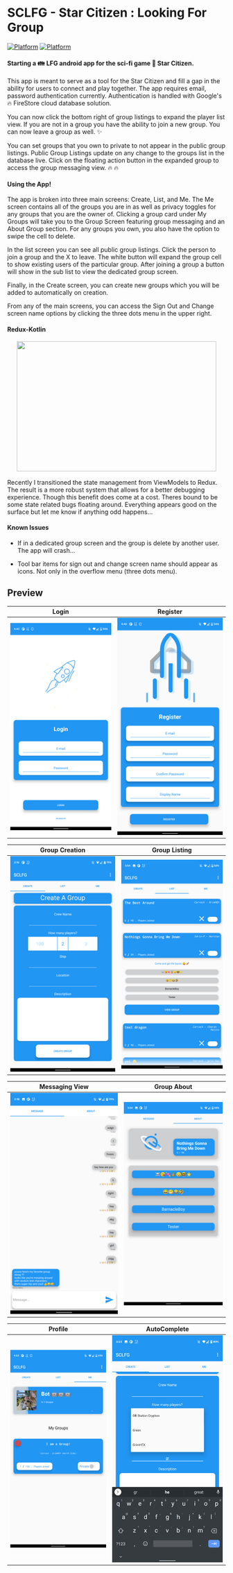 # SCLFG - Star Citizen : Looking For Group

[![Platform](https://img.shields.io/badge/Platform-Android-brightgreen.svg)](#) [![Platform](https://img.shields.io/badge/Language-Kotlin-yellowgreen.svg)](#)

#### Starting a :family: LFG android app for the sci-fi game :star2: Star Citizen.

This app is meant to serve as a tool for the Star Citizen and fill a gap in the ability for users to connect and play together. The app requires email, password authentication currently. Authentication is handled with Google's :fire: FireStore cloud database solution.

You can now click the bottom right of group listings to expand the player list view. If you are not in a group you have the ability to join a new group. You can now leave a group as well. :sparkles:

You can set groups that you own to private to not appear in the public group listings. Public Group Listings update on any change to the groups list in the database live. Click on the floating action button in the expanded group to access the group messaging view. :fire: :fire:

#### Using the App!

The app is broken into three main screens: Create, List, and Me. The Me screen contains all of the groups you are in as well as privacy toggles for any groups that you are the owner of. Clicking a group card under My Groups will take you to the Group Screen featuring group messaging and an About Group section. For any groups you own, you also have the option to swipe the cell to delete. 

In the list screen you can see all public group listings. Click the person to join a group and the X to leave. The white button will expand the group cell to show existing users of the particular group. After joining a group a button will show in the sub list to view the dedicated group screen. 

Finally, in the Create screen, you can create new groups which you will be added to automatically on creation.

From any of the main screens, you can access the Sign Out and Change screen name options by clicking the three dots menu in the upper right. 

#### Redux-Kotlin
<p align="center">
  <img width="460" height="300" src="https://reduxkotlin.org/img/redux-logo-landscape.png">
</p>
Recently I transitioned the state management from ViewModels to Redux. The result is a more robust system that allows for a better debugging experience. Though this benefit does come at a cost. Theres bound to be some state related bugs floating around. Everything appears good on the surface but let me know if anything odd happens...

#### Known Issues

- If in a dedicated group screen and the group is delete by another user. The app will crash...

- Tool bar items for sign out and change screen name should appear as icons. Not only in the overflow menu (three dots menu).


## Preview

|                                       Login                                        |                                       Register                                        |
| :--------------------------------------------------------------------------------: | :-----------------------------------------------------------------------------------: |
| <img src="https://github.com/Cougargriff/SCLFG/blob/master/.images/lfgLogin.png" > | <img src="https://github.com/Cougargriff/SCLFG/blob/master/.images/lfgRegister.png" > |

|                                   Group Creation                                    |                                   Group Listing                                   |
| :---------------------------------------------------------------------------------: | :-------------------------------------------------------------------------------: |
| <img src="https://github.com/Cougargriff/SCLFG/blob/master/.images/lfgSearch.png" > | <img src="https://github.com/Cougargriff/SCLFG/blob/master/.images/lfgList.png" > |

|                                     Messaging View                                     |                                    Group About                                     |
| :------------------------------------------------------------------------------------: | :--------------------------------------------------------------------------------: |
| <img src="https://github.com/Cougargriff/SCLFG/blob/master/.images/lfgMessaging.png" > | <img src="https://github.com/Cougargriff/SCLFG/blob/master/.images/lfgAbout.png" > |

|                                       Profile                                        |                                       AutoComplete                                        |
| :----------------------------------------------------------------------------------: | :---------------------------------------------------------------------------------------: |
| <img src="https://github.com/Cougargriff/SCLFG/blob/master/.images/lfgProfile.png" > | <img src="https://github.com/Cougargriff/SCLFG/blob/master/.images/lfgAutoComplete.png" > |

